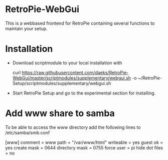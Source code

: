 # RetroPie-WebGui

This is a webbased frontend for RetroPie containing several functions to maintain your setup. 

# Installation 

- Download scriptmodule to your local installation with

  curl https://raw.githubusercontent.com/daeks/RetroPie-WebGui/master/scriptmodules/supplementary/webgui.sh -o ~/RetroPie-Setup/scriptmodules/supplementary/webgui.sh
  
- Start RetroPie Setup and go to the experimental section for installing.

# Add www share to samba

To be able to access the www directory add the following lines to /etc/samba/smb.conf

  [www]
  comment = www
  path = "/var/www/html"
  writeable = yes
  guest ok = yes
  create mask = 0644
  directory mask = 0755
  force user = pi
  hide dot files = no
